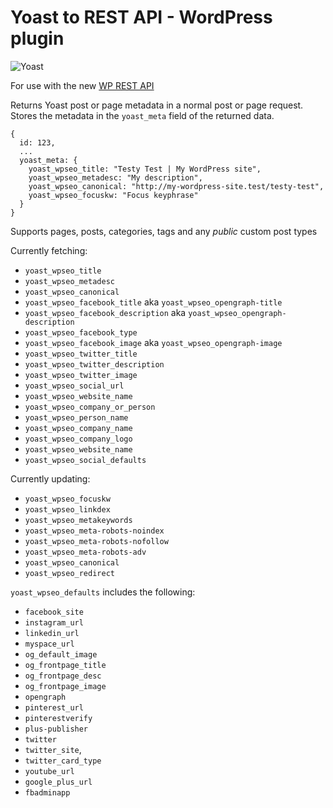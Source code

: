 
# Yoast to REST API - WordPress plugin

![Yoast](Yoast_Logo_Small_RGB.png)

For use with the new [WP REST API](http://v2.wp-api.org/)

Returns Yoast post or page metadata in a normal post or page request. Stores the metadata in the `yoast_meta` field of the returned data.

```
{
  id: 123,
  ...
  yoast_meta: {
    yoast_wpseo_title: "Testy Test | My WordPress site",
    yoast_wpseo_metadesc: "My description",
    yoast_wpseo_canonical: "http://my-wordpress-site.test/testy-test",
    yoast_wpseo_focuskw: "Focus keyphrase"
  }
}
```

Supports pages, posts, categories, tags and any *public* custom post types

Currently fetching:

- `yoast_wpseo_title`
- `yoast_wpseo_metadesc`
- `yoast_wpseo_canonical`
- `yoast_wpseo_facebook_title` aka `yoast_wpseo_opengraph-title`
- `yoast_wpseo_facebook_description` aka `yoast_wpseo_opengraph-description`
- `yoast_wpseo_facebook_type`
- `yoast_wpseo_facebook_image` aka `yoast_wpseo_opengraph-image`
- `yoast_wpseo_twitter_title`
- `yoast_wpseo_twitter_description`
- `yoast_wpseo_twitter_image`
- `yoast_wpseo_social_url`
- `yoast_wpseo_website_name`
- `yoast_wpseo_company_or_person`
- `yoast_wpseo_person_name`
- `yoast_wpseo_company_name`
- `yoast_wpseo_company_logo`
- `yoast_wpseo_website_name`
- `yoast_wpseo_social_defaults`

Currently updating:

- `yoast_wpseo_focuskw`
- `yoast_wpseo_linkdex`
- `yoast_wpseo_metakeywords`
- `yoast_wpseo_meta-robots-noindex`
- `yoast_wpseo_meta-robots-nofollow`
- `yoast_wpseo_meta-robots-adv`
- `yoast_wpseo_canonical`
- `yoast_wpseo_redirect`

`yoast_wpseo_defaults` includes the following:
- `facebook_site`
- `instagram_url`
- `linkedin_url`
- `myspace_url`
- `og_default_image`
- `og_frontpage_title`
- `og_frontpage_desc`
- `og_frontpage_image`
- `opengraph`
- `pinterest_url`
- `pinterestverify`
- `plus-publisher`
- `twitter`
- `twitter_site`,
- `twitter_card_type`
- `youtube_url`
- `google_plus_url`
- `fbadminapp`

